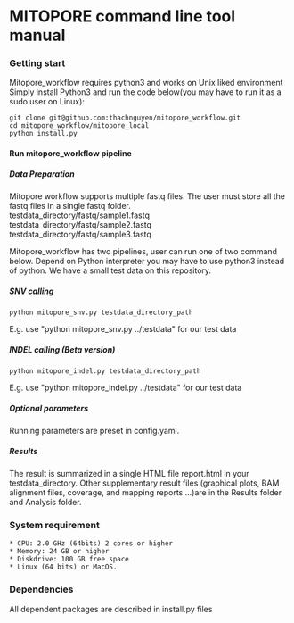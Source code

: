 # MITOPORE command line tool manual

### Getting start
Mitopore_workflow requires python3 and works on Unix liked environment
Simply install Python3 and run the code below(you may have to run it as a sudo user on Linux):
```console
git clone git@github.com:thachnguyen/mitopore_workflow.git
cd mitopore_workflow/mitopore_local
python install.py
```

#### Run mitopore_workflow pipeline
##### Data Preparation
Mitopore workflow supports multiple fastq files. The user must store all the fastq files in a single fastq folder.<br>
testdata_directory/fastq/sample1.fastq<br>
testdata_directory/fastq/sample2.fastq<br>
testdata_directory/fastq/sample3.fastq<br>

Mitopore_workflow has two pipelines, user can run one of two command below. Depend on Python interpreter you may have to use python3 instead of python. We have a small test data on this repository.


##### SNV calling
```console
python mitopore_snv.py testdata_directory_path 
```
E.g. use "python mitopore_snv.py ../testdata" for our test data

##### INDEL calling (Beta version)
```console
python mitopore_indel.py testdata_directory_path 
```
E.g. use "python mitopore_indel.py ../testdata" for our test data
##### Optional parameters
Running parameters are preset in config.yaml. 
##### Results
The result is summarized in a single HTML file report.html in your testdata_directory. Other supplementary result files (graphical plots, BAM alignment files, coverage, and mapping reports ...)are in the Results folder and Analysis folder.


### System requirement
    * CPU: 2.0 GHz (64bits) 2 cores or higher
    * Memory: 24 GB or higher
    * Diskdrive: 100 GB free space 
    * Linux (64 bits) or MacOS.
### Dependencies
All dependent packages are described in install.py files